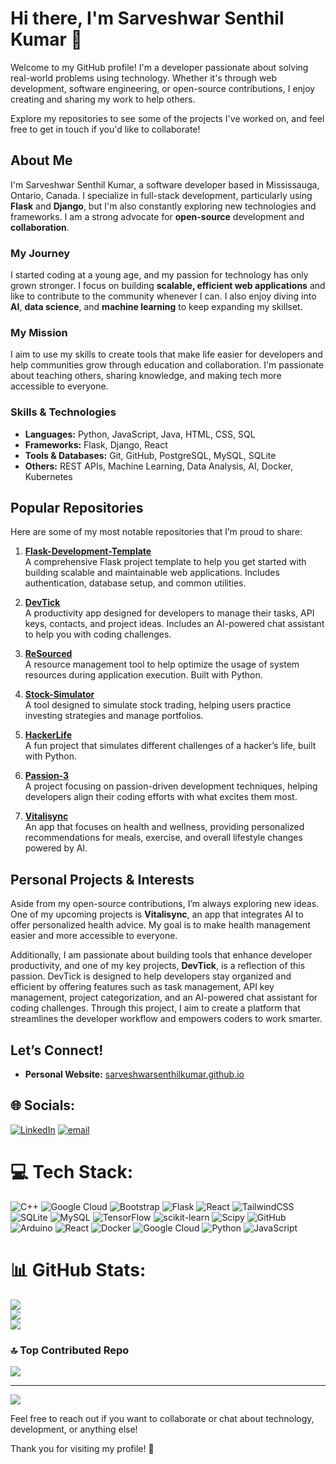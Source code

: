 # Hi there, I'm Sarveshwar Senthil Kumar 👋

Welcome to my GitHub profile! I'm a developer passionate about solving real-world problems using technology. Whether it's through web development, software engineering, or open-source contributions, I enjoy creating and sharing my work to help others.

Explore my repositories to see some of the projects I've worked on, and feel free to get in touch if you'd like to collaborate!

## About Me

I'm Sarveshwar Senthil Kumar, a software developer based in Mississauga, Ontario, Canada. I specialize in full-stack development, particularly using **Flask** and **Django**, but I'm also constantly exploring new technologies and frameworks. I am a strong advocate for **open-source** development and **collaboration**.

### My Journey

I started coding at a young age, and my passion for technology has only grown stronger. I focus on building **scalable, efficient web applications** and like to contribute to the community whenever I can. I also enjoy diving into **AI**, **data science**, and **machine learning** to keep expanding my skillset.

### My Mission

I aim to use my skills to create tools that make life easier for developers and help communities grow through education and collaboration. I'm passionate about teaching others, sharing knowledge, and making tech more accessible to everyone.

### Skills & Technologies

- **Languages:** Python, JavaScript, Java, HTML, CSS, SQL
- **Frameworks:** Flask, Django, React
- **Tools & Databases:** Git, GitHub, PostgreSQL, MySQL, SQLite
- **Others:** REST APIs, Machine Learning, Data Analysis, AI, Docker, Kubernetes

## Popular Repositories

Here are some of my most notable repositories that I’m proud to share:

1. **[Flask-Development-Template](https://github.com/SarveshwarSenthilKumar/Flask-Development-Template)**  
   A comprehensive Flask project template to help you get started with building scalable and maintainable web applications. Includes authentication, database setup, and common utilities.

2. **[DevTick](https://github.com/SarveshwarSenthilKumar/DevTick)**  
   A productivity app designed for developers to manage their tasks, API keys, contacts, and project ideas. Includes an AI-powered chat assistant to help you with coding challenges.

3. **[ReSourced](https://github.com/SarveshwarSenthilKumar/ReSourced)**  
   A resource management tool to help optimize the usage of system resources during application execution. Built with Python.

4. **[Stock-Simulator](https://github.com/SarveshwarSenthilKumar/Stock-Simulator)**  
   A tool designed to simulate stock trading, helping users practice investing strategies and manage portfolios.

5. **[HackerLife](https://github.com/SarveshwarSenthilKumar/HackerLife)**  
   A fun project that simulates different challenges of a hacker’s life, built with Python.

6. **[Passion-3](https://github.com/SarveshwarSenthilKumar/Passion-3)**  
   A project focusing on passion-driven development techniques, helping developers align their coding efforts with what excites them most.

7. **[Vitalisync](https://github.com/SarveshwarSenthilKumar/Vitalisync)**  
   An app that focuses on health and wellness, providing personalized recommendations for meals, exercise, and overall lifestyle changes powered by AI.

## Personal Projects & Interests

Aside from my open-source contributions, I’m always exploring new ideas. One of my upcoming projects is **Vitalisync**, an app that integrates AI to offer personalized health advice. My goal is to make health management easier and more accessible to everyone.

Additionally, I am passionate about building tools that enhance developer productivity, and one of my key projects, **DevTick**, is a reflection of this passion. DevTick is designed to help developers stay organized and efficient by offering features such as task management, API key management, project categorization, and an AI-powered chat assistant for coding challenges. Through this project, I aim to create a platform that streamlines the developer workflow and empowers coders to work smarter.

## Let’s Connect!

- **Personal Website:** [sarveshwarsenthilkumar.github.io](https://sarveshwarsenthilkumar.github.io)

  
## 🌐 Socials:
[![LinkedIn](https://img.shields.io/badge/LinkedIn-%230077B5.svg?logo=linkedin&logoColor=white)](https://linkedin.com/in/SarveshwarSenthilKumar) [![email](https://img.shields.io/badge/Email-D14836?logo=gmail&logoColor=white)](mailto:Sarveshwar313@gmail.com) 

# 💻 Tech Stack:
![C++](https://img.shields.io/badge/c++-%2300599C.svg?style=for-the-badge&logo=c%2B%2B&logoColor=white) ![Google Cloud](https://img.shields.io/badge/GoogleCloud-%234285F4.svg?style=for-the-badge&logo=google-cloud&logoColor=white) ![Bootstrap](https://img.shields.io/badge/bootstrap-%238511FA.svg?style=for-the-badge&logo=bootstrap&logoColor=white) ![Flask](https://img.shields.io/badge/flask-%23000.svg?style=for-the-badge&logo=flask&logoColor=white) ![React](https://img.shields.io/badge/react-%2320232a.svg?style=for-the-badge&logo=react&logoColor=%2361DAFB) ![TailwindCSS](https://img.shields.io/badge/tailwindcss-%2338B2AC.svg?style=for-the-badge&logo=tailwind-css&logoColor=white) ![SQLite](https://img.shields.io/badge/sqlite-%2307405e.svg?style=for-the-badge&logo=sqlite&logoColor=white) ![MySQL](https://img.shields.io/badge/mysql-4479A1.svg?style=for-the-badge&logo=mysql&logoColor=white) ![TensorFlow](https://img.shields.io/badge/TensorFlow-%23FF6F00.svg?style=for-the-badge&logo=TensorFlow&logoColor=white) ![scikit-learn](https://img.shields.io/badge/scikit--learn-%23F7931E.svg?style=for-the-badge&logo=scikit-learn&logoColor=white) ![Scipy](https://img.shields.io/badge/SciPy-%230C55A5.svg?style=for-the-badge&logo=scipy&logoColor=%white) ![GitHub](https://img.shields.io/badge/github-%23121011.svg?style=for-the-badge&logo=github&logoColor=white) ![Arduino](https://img.shields.io/badge/-Arduino-00979D?style=for-the-badge&logo=Arduino&logoColor=white) ![React](https://img.shields.io/badge/react-%2320232a.svg?style=for-the-badge&logo=react&logoColor=%2361DAFB) ![Docker](https://img.shields.io/badge/docker-%230db7ed.svg?style=for-the-badge&logo=docker&logoColor=white) ![Google Cloud](https://img.shields.io/badge/GoogleCloud-%234285F4.svg?style=for-the-badge&logo=google-cloud&logoColor=white) ![Python](https://img.shields.io/badge/python-3670A0?style=for-the-badge&logo=python&logoColor=ffdd54) ![JavaScript](https://img.shields.io/badge/javascript-%23323330.svg?style=for-the-badge&logo=javascript&logoColor=%23F7DF1E)
# 📊 GitHub Stats:
![](https://github-readme-stats.vercel.app/api?username=SarveshwarSenthilKumar&theme=dark&hide_border=false&include_all_commits=true&count_private=true)<br/>
![](https://nirzak-streak-stats.vercel.app/?user=SarveshwarSenthilKumar&theme=dark&hide_border=false)<br/>
![](https://github-readme-stats.vercel.app/api/top-langs/?username=SarveshwarSenthilKumar&theme=dark&hide_border=false&include_all_commits=true&count_private=true&layout=compact)

### 🔝 Top Contributed Repo
![](https://github-contributor-stats.vercel.app/api?username=SarveshwarSenthilKumar&limit=5&theme=dark&combine_all_yearly_contributions=true)

---
[![](https://visitcount.itsvg.in/api?id=SarveshwarSenthilKumar&icon=0&color=0)](https://visitcount.itsvg.in)

<!-- Proudly created with GPRM ( https://gprm.itsvg.in ) -->

Feel free to reach out if you want to collaborate or chat about technology, development, or anything else!

Thank you for visiting my profile! 🚀
